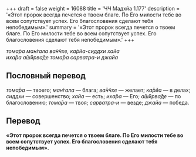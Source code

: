 +++
draft = false
weight = 16088
title = 'ЧЧ Мадхйа 1.177'
description = '«Этот пророк всегда печется о твоем благе. По Его милости тебе во всем сопутствует успех. Его благословения сделают тебя непобедимым».'
summary = '«Этот пророк всегда печется о твоем благе. По Его милости тебе во всем сопутствует успех. Его благословения сделают тебя непобедимым».'
+++

_тома̄ра ман̇гала ва̄н̃чхе, ка̄рйа-сиддхи хайа  
иха̄ра а̄ш́ӣрва̄де тома̄ра сарватра-и джайа_

## Пословный перевод

_тома̄ра_ — твоего; _ман̇гала_ — блага; _ва̄н̃чхе_ — желает; _ка̄рйа_ — в делах; _сиддхи_ — совершенство; _хайа_ — есть; _иха̄ра_ — Его; _а̄ш́ӣрва̄де_ — по благословению; _тома̄ра_ — твоя; _сарватра_\-_и_ — везде; _джайа_ — победа.

## Перевод

**«Этот пророк всегда печется о твоем благе. По Его милости тебе во всем сопутствует успех. Его благословения сделают тебя непобедимым».**

